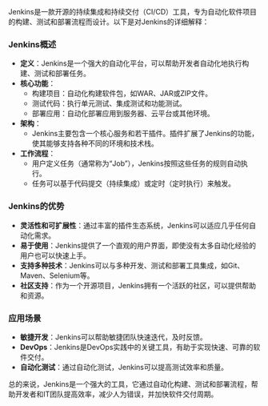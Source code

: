 
Jenkins是一款开源的持续集成和持续交付（CI/CD）工具，专为自动化软件项目的构建、测试和部署流程而设计。以下是对Jenkins的详细解释：

### Jenkins概述
- **定义**：Jenkins是一个强大的自动化平台，可以帮助开发者自动化地执行构建、测试和部署任务。
- **核心功能**：
  - 构建项目：自动化构建软件包，如WAR、JAR或ZIP文件。
  - 测试代码：执行单元测试、集成测试和功能测试。
  - 部署应用：自动化部署应用到服务器、云平台或其他环境。
- **架构**：
  - Jenkins主要包含一个核心服务和若干插件。插件扩展了Jenkins的功能，使其能够支持各种不同的环境和技术栈。
- **工作流程**：
  - 用户定义任务（通常称为“Job”），Jenkins按照这些任务的规则自动执行。
  - 任务可以基于代码提交（持续集成）或定时（定时执行）来触发。

### Jenkins的优势
- **灵活性和可扩展性**：通过丰富的插件生态系统，Jenkins可以适应几乎任何自动化需求。
- **易于使用**：Jenkins提供了一个直观的用户界面，即使没有太多自动化经验的用户也可以快速上手。
- **支持多种技术**：Jenkins可以与多种开发、测试和部署工具集成，如Git、Maven、Selenium等。
- **社区支持**：作为一个开源项目，Jenkins拥有一个活跃的社区，可以提供帮助和资源。

### 应用场景
- **敏捷开发**：Jenkins可以帮助敏捷团队快速迭代，及时反馈。
- **DevOps**：Jenkins是DevOps实践中的关键工具，有助于实现快速、可靠的软件交付。
- **自动化测试**：通过自动化测试，Jenkins可以提高测试效率和质量。

总的来说，Jenkins是一个强大的工具，它通过自动化构建、测试和部署流程，帮助开发者和IT团队提高效率，减少人为错误，并加快软件交付周期。